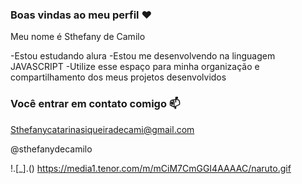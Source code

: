 ### Boas vindas ao meu perfil ❤️

Meu nome é Sthefany de Camilo

-Estou estudando alura
-Estou me desenvolvendo na linguagem JAVASCRIPT
-Utilize esse espaço para minha organização e compartilhamento dos meus projetos desenvolvidos

### Você entrar em contato comigo 📫

Sthefanycatarinasiqueiradecami@gmail.com

@sthefanydecamilo

!.[_].()
https://media1.tenor.com/m/mCiM7CmGGI4AAAAC/naruto.gif
